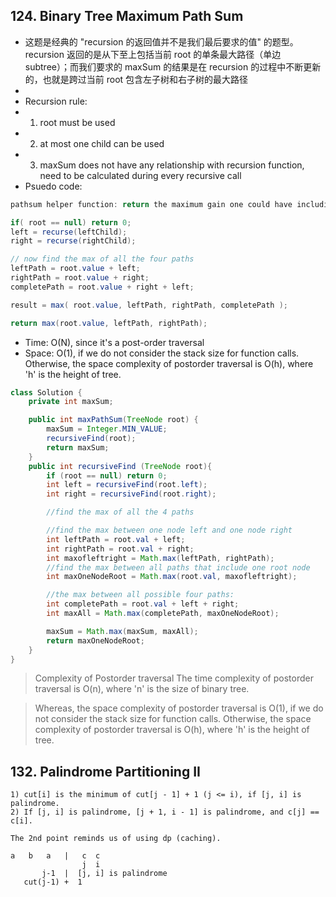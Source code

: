 ## 124. Binary Tree Maximum Path Sum

- 这题是经典的 "recursion 的返回值并不是我们最后要求的值" 的题型。recursion 返回的是从下至上包括当前 root 的单条最大路径（单边 subtree）；而我们要求的 maxSum 的结果是在 recursion 的过程中不断更新的，也就是跨过当前 root 包含左子树和右子树的最大路径
-
- Recursion rule:
- 1. root must be used
- 2. at most one child can be used
- 3. maxSum does not have any relationship with recursion function, need to be calculated during every recursive call
- Psuedo code:

```java
pathsum helper function: return the maximum gain one could have including the node (and maby one of its subtrees into the path)

if( root == null) return 0;
left = recurse(leftChild);
right = recurse(rightChild);

// now find the max of all the four paths
leftPath = root.value + left;
rightPath = root.value + right;
completePath = root.value + right + left;

result = max( root.value, leftPath, rightPath, completePath );

return max(root.value, leftPath, rightPath);
```

- Time: O(N), since it's a post-order traversal
- Space: O(1), if we do not consider the stack size for function calls. Otherwise, the space complexity of postorder traversal is O(h), where 'h' is the height of tree.

```java
class Solution {
    private int maxSum;

    public int maxPathSum(TreeNode root) {
        maxSum = Integer.MIN_VALUE;
        recursiveFind(root);
        return maxSum;
    }
    public int recursiveFind (TreeNode root){
        if (root == null) return 0;
        int left = recursiveFind(root.left);
        int right = recursiveFind(root.right);

        //find the max of all the 4 paths

        //find the max between one node left and one node right
        int leftPath = root.val + left;
        int rightPath = root.val + right;
        int maxofleftright = Math.max(leftPath, rightPath);
        //find the max between all paths that include one root node
        int maxOneNodeRoot = Math.max(root.val, maxofleftright);

        //the max between all possible four paths:
        int completePath = root.val + left + right;
        int maxAll = Math.max(completePath, maxOneNodeRoot);

        maxSum = Math.max(maxSum, maxAll);
        return maxOneNodeRoot;
    }
}
```

> Complexity of Postorder traversal
> The time complexity of postorder traversal is O(n), where 'n' is the size of binary tree.

> Whereas, the space complexity of postorder traversal is O(1), if we do not consider the stack size for function calls. Otherwise, the space complexity of postorder traversal is O(h), where 'h' is the height of tree.

## 132. Palindrome Partitioning II

```
1) cut[i] is the minimum of cut[j - 1] + 1 (j <= i), if [j, i] is palindrome.
2) If [j, i] is palindrome, [j + 1, i - 1] is palindrome, and c[j] == c[i].

The 2nd point reminds us of using dp (caching).

a   b   a   |   c  c
                j  i
       j-1  |  [j, i] is palindrome
   cut(j-1) +  1
```
